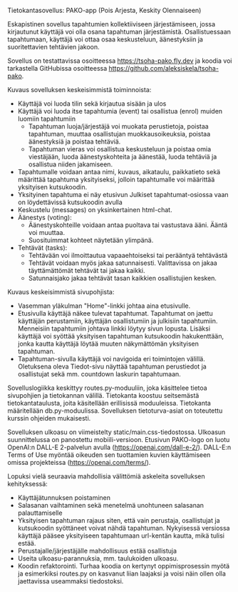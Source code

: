 Tietokantasovellus: PAKO-app (Pois Arjesta, Keskity Olennaiseen)

Eskapistinen sovellus tapahtumien kollektiiviseen järjestämiseen, jossa kirjautunut käyttäjä voi olla osana tapahtuman järjestämistä. Osallistuessaan tapahtumaan, käyttäjä voi ottaa osaa keskusteluun, äänestyksiin ja suoritettavien tehtävien jakoon. 

Sovellus on testattavissa osoitteessa https://tsoha-pako.fly.dev ja koodia voi tarkastella GitHubissa osoitteessa https://github.com/aleksiskela/tsoha-pako.

Kuvaus sovelluksen keskeisimmistä toiminnoista:
- Käyttäjä voi luoda tilin sekä kirjautua sisään ja ulos
- Käyttäjä voi luoda itse tapahtumia (event) tai osallistua (enrol) muiden luomiin tapahtumiin
    - Tapahtuman luoja/järjestäjä voi muokata perustietoja, poistaa tapahtuman, muuttaa osallistujan muokkausoikeuksia, poistaa äänestyksiä ja poistaa tehtäviä.
    - Tapahtuman vieras voi osallistua keskusteluun ja poistaa omia viestäjään, luoda äänestyskohteita ja äänestää, luoda tehtäviä ja osallistua niiden jakamiseen.
- Tapahtumalle voidaan antaa nimi, kuvaus, aikataulu, paikkatieto sekä määrittää tapahtuma yksityiseksi, jolloin tapahtumalle voi määrittää yksityisen kutsukoodin.
- Yksityinen tapahtuma ei näy etusivun Julkiset tapahtumat-osiossa vaan on löydettävissä kutsukoodin avulla
- Keskustelu (messages) on yksinkertainen html-chat.
- Äänestys (voting):
    - Äänestyskohteille voidaan antaa puoltava tai vastustava ääni. Ääntä voi muuttaa.
    - Suosituimmat kohteet näytetään ylimpänä.
- Tehtävät (tasks):
    - Tehtävään voi ilmoittautua vapaaehtoiseksi tai perääntyä tehtävästä
    - Tehtävät voidaan myös jakaa satunnaisesti. Valittavissa on jakaa täyttämättömät tehtävät tai jakaa kaikki.
    - Satunnaisjako jakaa tehtävät tasan kaikkien osallistujien kesken.

Kuvaus keskeisimmistä sivupohjista:
- Vasemman yläkulman "Home"-linkki johtaa aina etusivulle.
- Etusivulla käyttäjä näkee tulevat tapahtumat. Tapahtumat on jaettu käyttäjän perustamiin, käyttäjän osallistumiin ja julkisiin tapahtumiin. Menneisiin tapahtumiin johtava linkki löytyy sivun lopusta. Lisäksi käyttäjä voi syöttää yksityisen tapahtuman kutsukoodin hakukenttään, jonka kautta käyttäjä löytää muuten näkymättömän yksityisen tapahtuman.
- Tapahtuman-sivulla käyttäjä voi navigoida eri toimintojen välillä. Oletuksena oleva Tiedot-sivu näyttää tapahtuman perustiedot ja osallistujat sekä mm. countdown laskurin tapahtumaan.

Sovelluslogiikka keskittyy routes.py-moduuliin, joka käsittelee tietoa sivupohjien ja tietokannan välillä. Tietokanta koostuu seitsemästä tietokantataulusta, joita käsitellään erillisissä moduuleissa. Tietokanta määritellään db.py-moduulissa. Sovelluksen tietoturva-asiat on toteutettu kurssin ohjeiden mukaisesti. 

Sovelluksen ulkoasu on viimeistelty static/main.css-tiedostossa. Ulkoasun suunnittelussa on panostettu mobiili-versioon. Etusivun PAKO-logo on luotu OpenAI:n DALL-E 2-palvelun avulla (https://openai.com/dall-e-2/). DALL-E:n Terms of Use myöntää oikeuden sen tuottamien kuvien käyttämiseen omissa projekteissa (https://openai.com/terms/).

Lopuksi vielä seuraavia mahdollisia välittömiä askeleita sovelluksen kehityksessä:
- Käyttäjätunnuksen poistaminen
- Salasanan vaihtaminen sekä menetelmä unohtuneen salasanan palauttamiselle
- Yksityisen tapahtuman rajaus siten, että vain perustaja, osallistujat ja kutsukoodin syöttäneet voivat nähdä tapahtuman. Nykyisessä versiossa käyttäjä pääsee yksityiseen tapahtumaan url-kentän kautta, mikä tulisi estää.
- Perustajalle/järjestäjälle mahdollisuus estää osallistuja
- Useita ulkoasu-parannuksia, mm. taulukoiden ulkoasu.
- Koodin refaktorointi. Turhaa koodia on kertynyt oppimisprosessin myötä ja esimerkiksi routes.py on kasvanut liian laajaksi ja voisi näin ollen olla jaettavissa useammaksi tiedostoksi.
